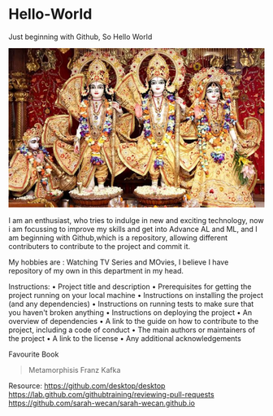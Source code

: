 # Hello-World
Just beginning with Github, So Hello World

![RamDarbar](Ram_Darbar.jpg)

I am an enthusiast, who tries to indulge in new and exciting technology, now i am focussing to improve my skills and get into Advance AL and ML,
and I am beginning with Github,which is a repository, allowing different contributers to contribute to the project and commit it.

My hobbies are : Watching TV Series and MOvies, I believe I have repository of my own in this department in my head.


Instructions:
 •  Project title and description
 •  Prerequisites for getting the project running on your local machine
 •  Instructions on installing the project (and any dependencies)
 •  Instructions on running tests to make sure that you haven't broken anything
 •  Instructions on deploying the project
 •  An overview of dependencies
 •  A link to the guide on how to contribute to the project, including a code of conduct
 •  The main authors or maintainers of the project
 •  A link to the license
 •  Any additional acknowledgements

Favourite Book
  > Metamorphisis Franz Kafka 


Resource:
https://github.com/desktop/desktop
https://lab.github.com/githubtraining/reviewing-pull-requests
https://github.com/sarah-wecan/sarah-wecan.github.io

